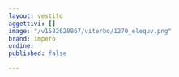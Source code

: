 ```yaml
---
layout: vestito
aggettivi: []
image: "/v1582628867/viterbo/1270_elequv.png"
brand: impero
ordine: 
published: false

---
```

